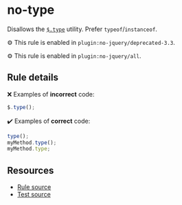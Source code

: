 # no-type

Disallows the [`$.type`](https://api.jquery.com/jQuery.type/) utility. Prefer `typeof`/`instanceof`.

⚙️ This rule is enabled in `plugin:no-jquery/deprecated-3.3`.

⚙️ This rule is enabled in `plugin:no-jquery/all`.

## Rule details

❌ Examples of **incorrect** code:
```js
$.type();
```

✔️ Examples of **correct** code:
```js
type();
myMethod.type();
myMethod.type;
```

## Resources

* [Rule source](/src/rules/no-type.js)
* [Test source](/src/tests/no-type.js)

